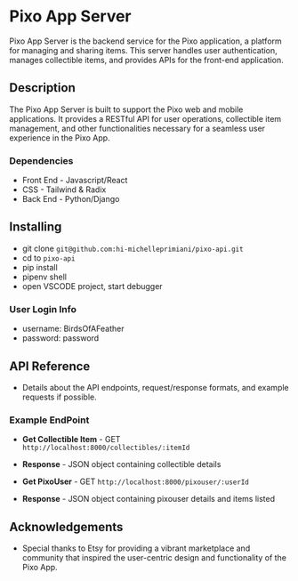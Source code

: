 # Pixo App Server 

Pixo App Server is the backend service for the Pixo application, a platform for managing and sharing items. This server handles user authentication, manages collectible items, and provides APIs for the front-end application.

## Description 

The Pixo App Server is built to support the Pixo web and mobile applications. It provides a RESTful API for user operations, collectible item management, and other functionalities necessary for a seamless user experience in the Pixo App.

### Dependencies 

- Front End - Javascript/React
- CSS - Tailwind & Radix
- Back End - Python/Django

## Installing

- git clone ```git@github.com:hi-michelleprimiani/pixo-api.git```
- cd to ```pixo-api```
- pip install
- pipenv shell
- open VSCODE project, start debugger

### User Login Info 
- username: BirdsOfAFeather
- password: password

## API Reference

- Details about the API endpoints, request/response formats, and example requests if possible.

### Example EndPoint
- **Get Collectible Item** - GET ```http://localhost:8000/collectibles/:itemId```
- **Response** - JSON object containing collectible details

- **Get PixoUser** - GET ```http://localhost:8000/pixouser/:userId```
- **Response** - JSON object containing pixouser details and items listed

## Acknowledgements
- Special thanks to Etsy for providing a vibrant marketplace and community that inspired the user-centric design and functionality of the Pixo App.


